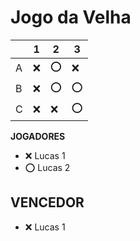 # Jogo da Velha

|   | 1 | 2 | 3 |
|---|---|---|---|
| A |❌ |⭕|❌|
| B |❌ |⭕|⭕|
| C |❌|❌|⭕|

**JOGADORES**

- ❌ Lucas 1
- ⭕ Lucas 2

## VENCEDOR
- ❌ Lucas 1